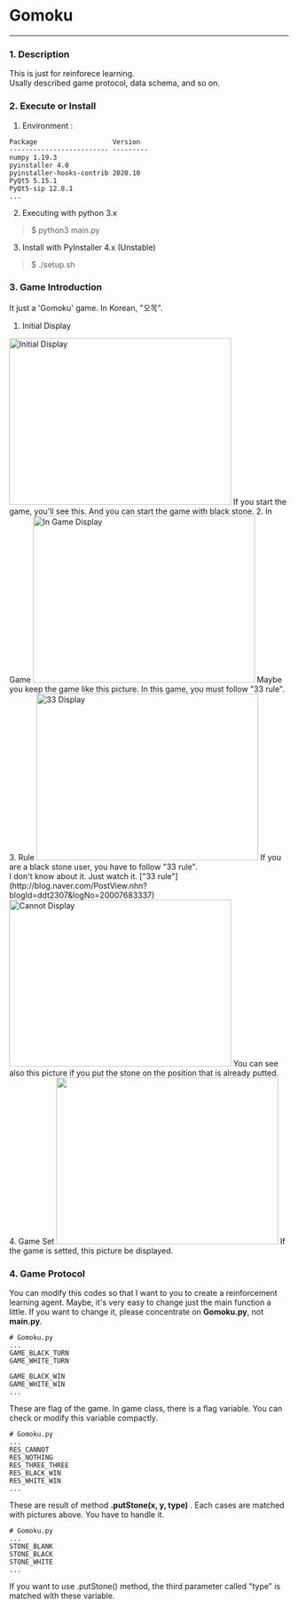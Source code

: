 # Gomoku
---
### 1. Description
This is just for reinforece learning.<br>
Usally described game protocol, data schema, and so on.<br>

### 2. Execute or Install
1. Environment :
```
Package					  Version
------------------------- ---------
numpy 1.19.3
pyinstaller 4.0
pyinstaller-hooks-contrib 2020.10
PyQt5 5.15.1
PyQt5-sip 12.8.1
...
```
2. Executing with python 3.x
> $ python3 main.py

3. Install with PyInstaller 4.x (Unstable)
> $ ./setup.sh

### 3. Game Introduction
It just a 'Gomoku' game. In Korean, "오목".
1. Initial Display
<img src="pic/pic_init" alt="Initial Display" width="400" height="300">
If you start the game, you'll see this. And you can start the game with black stone.
2. In Game
<img src="pic/pic_ingame" alt="In Game Display" width="400" height="300">
Maybe you keep the game like this picture. In this game, you must follow "33 rule".
3. Rule
<img src="pic/pic_three_three" alt="33 Display" width="400" height="300">
If you are a black stone user, you have to follow "33 rule".<br>
I don't know about it. Just watch it. ["33 rule"](http://blog.naver.com/PostView.nhn?blogId=ddt2307&logNo=20007683337)
<br>
<img src="pic/pic_cannot" alt="Cannot Display" width="400" height="300">
You can see also this picture if you put the stone on the position that is already putted. <br>
4. Game Set
<img src="pic/pic_white_win alt="Game Set Display" width="400" height="300">
If the game is setted, this picture be displayed.

 ### 4. Game Protocol
 You can modify this codes so that I want to you to create a reinforcement learning agent. Maybe, it's very easy to change just the main function a little. If you want to change it, please concentrate on <strong>Gomoku.py</strong>, not <strong>main.py</strong>.
```
# Gomoku.py
...
GAME_BLACK_TURN 
GAME_WHITE_TURN

GAME_BLACK_WIN
GAME_WHITE_WIN
...
```
These are flag of the game. In game class, there is a flag variable.
You can check or modify this variable compactly.
```
# Gomoku.py
...
RES_CANNOT
RES_NOTHING
RES_THREE_THREE
RES_BLACK_WIN
RES_WHITE_WIN
...
```
These are result of method <strong>.putStone(x, y, type)</strong> . Each cases are matched with pictures above. You have to handle it.
```
# Gomoku.py
...
STONE_BLANK
STONE_BLACK
STONE_WHITE 
...
```
If you want to use .putStone() method, the third parameter called "type" is matched with these variable. 